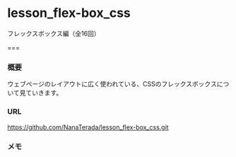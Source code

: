 # lesson_flex-box_css


フレックスボックス編（全16回）

===

### 概要
ウェブページのレイアウトに広く使われている、CSSのフレックスボックスについて見ていきます。

### URL
https://github.com/NanaTerada/lesson_flex-box_css.git

### メモ
